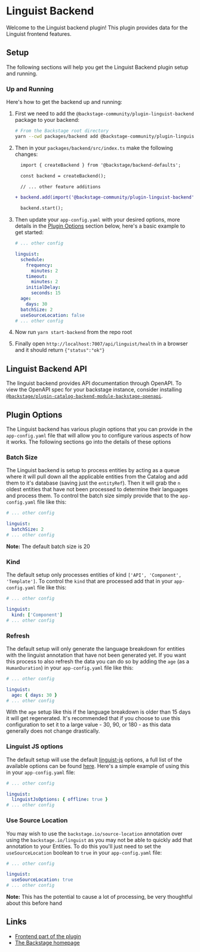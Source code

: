 # Linguist Backend

Welcome to the Linguist backend plugin! This plugin provides data for the Linguist frontend features.

## Setup

The following sections will help you get the Linguist Backend plugin setup and running.

### Up and Running

Here's how to get the backend up and running:

1. First we need to add the `@backstage-community/plugin-linguist-backend` package to your backend:

   ```sh
   # From the Backstage root directory
   yarn --cwd packages/backend add @backstage-community/plugin-linguist-backend
   ```

2. Then in your `packages/backend/src/index.ts` make the following changes:

   ```diff
     import { createBackend } from '@backstage/backend-defaults';

     const backend = createBackend();

     // ... other feature additions

   + backend.add(import('@backstage-community/plugin-linguist-backend'));

     backend.start();
   ```

3. Then update your `app-config.yaml` with your desired options, more details in the [Plugin Options](#plugin-options) section below, here's a basic example to get started:

   ```yaml
   # ... other config

   linguist:
     schedule:
       frequency:
         minutes: 2
       timeout:
         minutes: 2
       initialDelay:
         seconds: 15
     age:
       days: 30
     batchSize: 2
     useSourceLocation: false
   # ... other config
   ```

4. Now run `yarn start-backend` from the repo root
5. Finally open `http://localhost:7007/api/linguist/health` in a browser and it should return `{"status":"ok"}`

## Linguist Backend API

The linguist backend provides API documentation through OpenAPI. To view the OpenAPI spec for your backstage instance, consider installing [`@backstage/plugin-catalog-backend-module-backstage-openapi`](https://github.com/backstage/backstage/blob/master/plugins/catalog-backend-module-backstage-openapi/README.md).

## Plugin Options

The Linguist backend has various plugin options that you can provide in the `app-config.yaml` file that will allow you to configure various aspects of how it works. The following sections go into the details of these options

### Batch Size

The Linguist backend is setup to process entities by acting as a queue where it will pull down all the applicable entities from the Catalog and add them to it's database (saving just the `entityRef`). Then it will grab the `n` oldest entities that have not been processed to determine their languages and process them. To control the batch size simply provide that to the `app-config.yaml` file like this:

```yaml
# ... other config

linguist:
  batchSize: 2
# ... other config
```

**Note:** The default batch size is 20

### Kind

The default setup only processes entities of kind `['API', 'Component', 'Template']`. To control the `kind` that are processed add that in your `app-config.yaml` file like this:

```yaml
# ... other config

linguist:
  kind: ['Component']
# ... other config
```

### Refresh

The default setup will only generate the language breakdown for entities with the linguist annotation that have not been generated yet. If you want this process to also refresh the data you can do so by adding the `age` (as a `HumanDuration`) in your `app-config.yaml` file like this:

```yaml
# ... other config

linguist:
  age: { days: 30 }
# ... other config
```

With the `age` setup like this if the language breakdown is older than 15 days it will get regenerated. It's recommended that if you choose to use this configuration to set it to a large value - 30, 90, or 180 - as this data generally does not change drastically.

### Linguist JS options

The default setup will use the default [linguist-js](https://www.npmjs.com/package/linguist-js) options, a full list of the available options can be found [here](https://www.npmjs.com/package/linguist-js#API). Here's a simple example of using this in your `app-config.yaml` file:

```yaml
# ... other config

linguist:
  linguistJsOptions: { offline: true }
# ... other config
```

### Use Source Location

You may wish to use the `backstage.io/source-location` annotation over using the `backstage.io/linguist` as you may not be able to quickly add that annotation to your Entities. To do this you'll just need to set the `useSourceLocation` boolean to `true` in your `app-config.yaml` file:

```yaml
# ... other config

linguist:
  useSourceLocation: true
# ... other config
```

**Note:** This has the potential to cause a lot of processing, be very thoughtful about this before hand

## Links

- [Frontend part of the plugin](https://github.com/backstage/backstage/tree/master/plugins/linguist)
- [The Backstage homepage](https://backstage.io)
